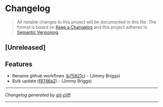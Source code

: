 # Changelog

> All notable changes to this project will be documented in this file. The format is based on
[Keep a Changelog](http://keepachangelog.com/) and this project adheres to
[Semantic Versioning](http://semver.org/).

## [Unreleased]

## Features

- Rename github workflows ([b75821c](https://github.com/jimbrig/migrate/commit/b75821cf92648218383b2e706c1b12ddff7854e4))  - (Jimmy Briggs)
- Bulk update ([f8746a2](https://github.com/jimbrig/migrate/commit/f8746a2513b53a5b61755c5434b499d7cb18cc7e))  - (Jimmy Briggs)

***
*Changelog generated by [git-cliff](https://github.com/orhun/git-cliff).*
***
